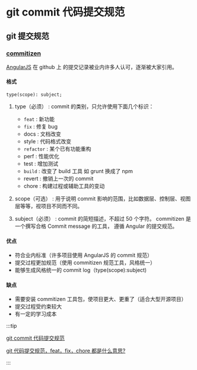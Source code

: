 # git commit 代码提交规范

## git 提交规范

### [commitizen](https://www.npmjs.com/package/commitizen)

[AngularJS](https://github.com/angular/angular/commits/master) 在 github 上 的提交记录被业内许多人认可，逐渐被大家引用。

#### 格式

```less
type(scope): subject;
```

1. type（必须） : commit 的类别，只允许使用下面几个标识：

   - `feat` : 新功能
   - `fix` : 修复 bug
   - docs : 文档改变
   - style : 代码格式改变
   - `refactor` : 某个已有功能重构
   - perf : 性能优化
   - test : 增加测试
   - `build` : 改变了 build 工具 如 grunt 换成了 npm
   - revert : 撤销上一次的 commit
   - chore : 构建过程或辅助工具的变动

2. scope（可选） : 用于说明 commit 影响的范围，比如数据层、控制层、视图层等等，视项目不同而不同。

3. subject（必须） : commit 的简短描述，不超过 50 个字符。
   commitizen 是一个撰写合格 Commit message 的工具，
   遵循 Angular 的提交规范。

#### 优点

- 符合业内标准（许多项目使用 AngularJS 的 commit 规范）
- 提交过程更加规范（使用 commitizen 规范工具，风格统一）
- 能够生成风格统一的 commit log（type(scope):subject)

#### 缺点

- 需要安装 commitizen 工具包，使项目更大、更重了（适合大型开源项目）
- 提交过程受约束较大
- 有一定的学习成本

:::tip

[git commit 代码提交规范](https://www.cnblogs.com/anly95/p/13163384.html)

[git 代码提交规范，feat，fix，chore 都是什么意思?](https://blog.csdn.net/chenyajundd/article/details/139322838)

:::
